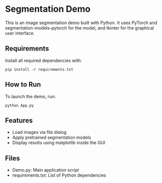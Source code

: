 Segmentation Demo
=================

This is an image segmentation demo built with Python. It uses PyTorch and segmentation-models-pytorch for the model, and tkinter for the graphical user interface.

Requirements
------------
Install all required dependencies with:

    pip install -r requirements.txt

How to Run
----------
To launch the demo, run:

    python App.py

Features
--------
- Load images via file dialog
- Apply pretrained segmentation models
- Display results using matplotlib inside the GUI

Files
-----
- Demo.py: Main application script
- requirements.txt: List of Python dependencies

